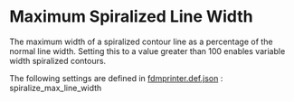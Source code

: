 # Maximum Spiralized Line Width

The maximum width of a spiralized contour line as a percentage of the normal line width. Setting this to a value greater than 100 enables variable width spiralized contours.

The following settings are defined in [fdmprinter.def.json](https://github.com/smartavionics/Cura/blob/mb-master/resources/definitions/fdmprinter.def.json) : spiralize_max_line_width

